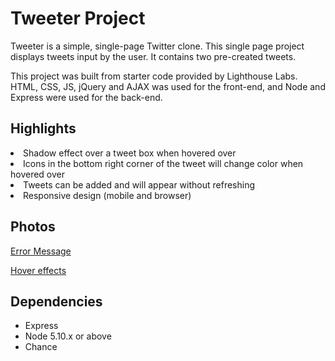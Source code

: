 # Tweeter Project

Tweeter is a simple, single-page Twitter clone. This single page project displays tweets input by the user. It contains two pre-created tweets.

This project was built from starter code provided by Lighthouse Labs. HTML, CSS, JS, jQuery and AJAX was used for the front-end, and Node and Express were used for the back-end.

## Highlights

<li>Shadow effect over a tweet box when hovered over
<li> Icons in the bottom right corner of the tweet will change color when hovered over
<li> Tweets can be added and will appear without refreshing
<li> Responsive design (mobile and browser)


## Photos
[Error Message](https://github.com/kel-si/tweeter/blob/master/docs/tweeter-error-message.png)

[Hover effects](https://github.com/kel-si/tweeter/blob/master/docs/tweeter-hover.jpeg)

## Dependencies

- Express
- Node 5.10.x or above
- Chance